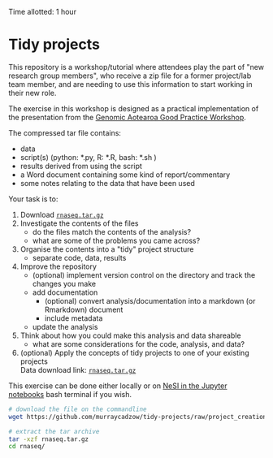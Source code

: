 Time allotted: 1 hour

# Tidy projects


This repository is a workshop/tutorial where attendees play the part of "new research group members", who receive a zip file for a former project/lab team member, and are needing to use this information to start working in their new role.

The exercise in this workshop is designed as a practical implementation of the presentation from the [Genomic Aotearoa Good Practice Workshop](https://github.com/GenomicsAotearoa/ga-good-practice).


The compressed tar file contains:

- data
- script(s) (python: *.py, R: *.R, bash: *.sh )
- results derived from using the script
- a Word document containing some kind of report/commentary 
- some notes relating to the data that have been used

Your task is to:

1. Download [`rnaseq.tar.gz`](https://github.com/murraycadzow/tidy-projects/raw/project_creation/rnaseq.tar.gz)
2. Investigate the contents of the files
   - do the files match the contents of the analysis?
   - what are some of the problems you came across?
3. Organise the contents into a "tidy" project structure
   - separate code, data, results
4. Improve the repository
   - (optional) implement version control on the directory and track the changes you make
   - add documentation
      - (optional) convert analysis/documentation into a markdown (or Rmarkdown) document
      - include metadata
   - update the analysis
5. Think about how you could make this analysis and data shareable
   - what are some considerations for the code, analysis, and data?
6. (optional) Apply the concepts of tidy projects to one of your existing projects    
Data download link: [`rnaseq.tar.gz`](https://github.com/murraycadzow/tidy-projects/raw/project_creation/rnaseq.tar.gz)


This exercise can be done either locally or on [NeSI in the Jupyter notebooks](https://jupyter.nesi.org.nz/hub/login?next=/hub/) bash terminal if you wish.

```bash
# download the file on the commandline
wget https://github.com/murraycadzow/tidy-projects/raw/project_creation/rnaseq.tar.gz

# extract the tar archive
tar -xzf rnaseq.tar.gz
cd rnaseq/
```
